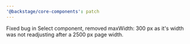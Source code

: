 ```yaml
---
'@backstage/core-components': patch
---
```


Fixed bug in Select component, removed maxWidth: 300 px as it's width was not readjusting after a 2500 px page width.

